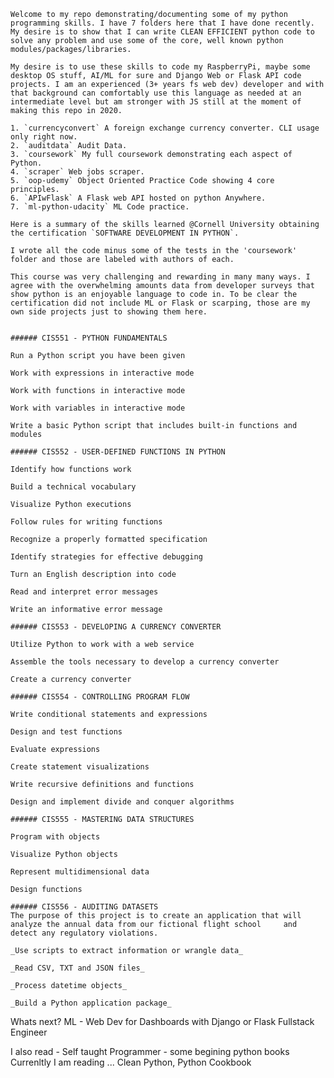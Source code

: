     Welcome to my repo demonstrating/documenting some of my python programming skills. I have 7 folders here that I have done recently. My desire is to show that I can write CLEAN EFFICIENT python code to solve any problem and use some of the core, well known python modules/packages/libraries.

    My desire is to use these skills to code my RaspberryPi, maybe some desktop OS stuff, AI/ML for sure and Django Web or Flask API code projects. I am an experienced (3+ years fs web dev) developer and with that background can comfortably use this language as needed at an intermediate level but am stronger with JS still at the moment of making this repo in 2020.

    1. `currencyconvert` A foreign exchange currency converter. CLI usage only right now.
    2. `auditdata` Audit Data.
    3. `coursework` My full coursework demonstrating each aspect of Python.
    4. `scraper` Web jobs scraper.
    5. `oop-udemy` Object Oriented Practice Code showing 4 core principles.
    6. `APIwFlask` A Flask web API hosted on python Anywhere.
    7. `ml-python-udacity` ML Code practice.

    Here is a summary of the skills learned @Cornell University obtaining the certification `SOFTWARE DEVELOPMENT IN PYTHON`.

    I wrote all the code minus some of the tests in the 'coursework' folder and those are labeled with authors of each.

    This course was very challenging and rewarding in many many ways. I agree with the overwhelming amounts data from developer surveys that show python is an enjoyable language to code in. To be clear the certification did not include ML or Flask or scarping, those are my own side projects just to showing them here.
     

    ###### CIS551 - PYTHON FUNDAMENTALS

    Run a Python script you have been given

    Work with expressions in interactive mode

    Work with functions in interactive mode

    Work with variables in interactive mode

    Write a basic Python script that includes built-in functions and modules

    ###### CIS552 - USER-DEFINED FUNCTIONS IN PYTHON

    Identify how functions work

    Build a technical vocabulary

    Visualize Python executions

    Follow rules for writing functions

    Recognize a properly formatted specification

    Identify strategies for effective debugging

    Turn an English description into code

    Read and interpret error messages

    Write an informative error message

    ###### CIS553 - DEVELOPING A CURRENCY CONVERTER

    Utilize Python to work with a web service

    Assemble the tools necessary to develop a currency converter

    Create a currency converter

    ###### CIS554 - CONTROLLING PROGRAM FLOW

    Write conditional statements and expressions

    Design and test functions

    Evaluate expressions

    Create statement visualizations

    Write recursive definitions and functions

    Design and implement divide and conquer algorithms

    ###### CIS555 - MASTERING DATA STRUCTURES

    Program with objects

    Visualize Python objects

    Represent multidimensional data

    Design functions

    ###### CIS556 - AUDITING DATASETS
    The purpose of this project is to create an application that will analyze the annual data from our fictional flight school     and detect any regulatory violations.

    _Use scripts to extract information or wrangle data_

    _Read CSV, TXT and JSON files_

    _Process datetime objects_

    _Build a Python application package_
Whats next?
ML -
Web Dev for Dashboards with Django or Flask
Fullstack Engineer

I also read - Self taught Programmer - some begining python books
Currenltly I am reading ...
Clean Python,
Python Cookbook
